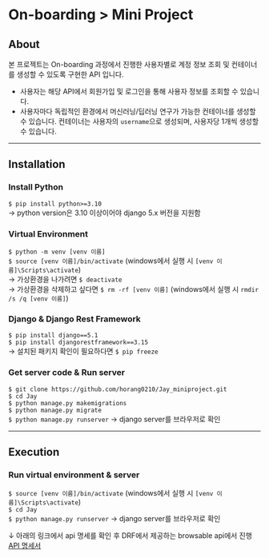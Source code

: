 # On-boarding > Mini Project
## About
본 프로젝트는 On-boarding 과정에서 진행한 사용자별로 계정 정보 조회 및 컨테이너를 생성할 수 있도록 구현한 API 입니다. </br>
- 사용자는 해당 API에서 회원가입 및 로그인을 통해 사용자 정보를 조회할 수 있습니다.
- 사용자마다 독립적인 환경에서 머신러닝/딥러닝 연구가 가능한 컨테이너를 생성할 수 있습니다. 컨테이너는 사용자의 `username`으로 생성되며, 사용자당 1개씩 생성할 수 있습니다.

---
## Installation
### Install Python
`$ pip install python>=3.10`</br>
&rarr; python version은 3.10 이상이어야 django 5.x 버전을 지원함 </br>

### Virtual Environment 
`$ python -m venv [venv 이름] `</br>
`$ source [venv 이름]/bin/activate`  (windows에서 실행 시 `[venv 이름]\Scripts\activate`)</br>
&rarr; 가상환경을 나가려면 `$ deactivate` </br>
&rarr; 가상환경을 삭제하고 싶다면 `$ rm -rf [venv 이름]` (windows에서 실행 시 `rmdir /s /q [venv 이름]`)</br>

### Django & Django Rest Framework
`$ pip install django==5.1`</br>
`$ pip install djangorestframework==3.15`</br>
&rarr; 설치된 패키지 확인이 필요하다면 `$ pip freeze `</br>

### Get server code & Run server
`$ git clone https://github.com/horang0210/Jay_miniproject.git`</br>
`$ cd Jay`</br>
`$ python manage.py makemigrations` </br>
`$ python manage.py migrate` </br>
`$ python manage.py runserver` &rarr; django server를 브라우저로 확인</br>

---
## Execution
### Run virtual environment & server
`$ source [venv 이름]/bin/activate`  (windows에서 실행 시 `[venv 이름]\Scripts\activate`)</br>
`$ cd Jay`</br>
`$ python manage.py runserver` &rarr; django server를 브라우저로 확인</br>

&darr; 아래의 링크에서 api 명세를 확인 후 DRF에서 제공하는 browsable api에서 진행</br>
[API 명세서](https://www.notion.so/API-1661370fcdd54fc7987f7e48e42192c8?pvs=4)